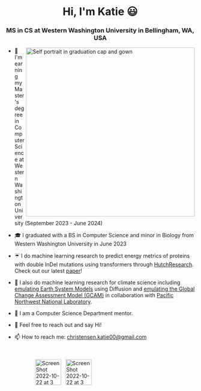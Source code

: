 <h1 align="center">Hi, I'm Katie 😃 </h1>

<h3 align="center">MS in CS at Western Washington University in Bellingham, WA, USA</h3>

<!---
<img align="right" width="400" alt="Self portrait with Seattle background" src="https://user-images.githubusercontent.com/55817515/197365138-3998ef17-51ea-4572-85e4-c167100781ef.png"> 
 --->

<img align="right" width="450" alt="Self portrait in graduation cap and gown" src="https://github.com/katiechristensen/katiechristensen/assets/55817515/34583132-1c41-4c26-a6e6-b181d08c9b5e">

- :high_brightness: I'm earning my Master's degree in Computer Science at Western Washington University (September 2023 - June 2024)

- 🎓 I graduated with a BS in Computer Science and minor in Biology from Western Washington University in June 2023


- :umbrella:  I do machine learning research to predict energy metrics of proteins with double InDel mutations using transformers through [HutchResearch](https://fw.cs.wwu.edu/~hutchib2/hutchresearch.html). Check out our latest [paper](https://arxiv.org/abs/2310.13806)!


- 🧬 I also do machine learning research for climate science including [emulating Earth System Models](https://www.pnnl.gov/modeling-earth-systems) using Diffusion and [emulating the Global Change Assessment Model (GCAM)](https://www.pnnl.gov/projects/jgcri) in collaboration with [Pacific Northwest National Laboratory](https://www.pnnl.gov/earth-coastal-science). 


- 🌸  I am a Computer Science Department mentor.  


- 💬  Feel free to reach out and say Hi!


- 📫  How to reach me: christensen.katie00@gmail.com


<br />

&nbsp;&nbsp;&nbsp;&nbsp;&nbsp;&nbsp;&nbsp;&nbsp;&nbsp;&nbsp;&nbsp;&nbsp;&nbsp;&nbsp;&nbsp;&nbsp;&nbsp;&nbsp;&nbsp;&nbsp;[<img width="69" alt="Screen Shot 2022-10-22 at 3 40 49 PM" src="https://user-images.githubusercontent.com/55817515/197364859-8688d8f7-6e78-43a2-8997-3d457bcf905d.png">](https://www.linkedin.com/in/katie-r-christensen)&nbsp;&nbsp;&nbsp;[<img width="69" alt="Screen Shot 2022-10-22 at 3 40 55 PM" src="https://user-images.githubusercontent.com/55817515/197364868-06cf3cec-354e-4104-be7d-be2420f7d39d.png">](https://github.com/katiechristensen) 
